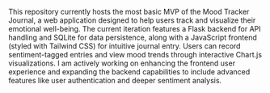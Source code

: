 This repository currently hosts the most basic MVP of the Mood Tracker Journal, a web application designed to help users track and visualize their emotional well-being. The current iteration features a Flask backend for API handling and SQLite for data persistence, along with a JavaScript frontend (styled with Tailwind CSS) for intuitive journal entry. Users can record sentiment-tagged entries and view mood trends through interactive Chart.js visualizations. I am actively working on enhancing the frontend user experience and expanding the backend capabilities to include advanced features like user authentication and deeper sentiment analysis.

